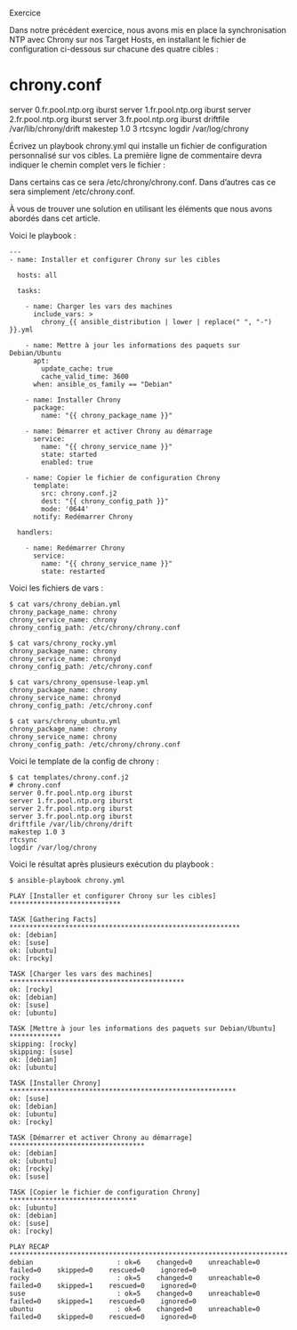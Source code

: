 Exercice

Dans notre précédent exercice, nous avons mis en place la synchronisation NTP avec Chrony sur nos Target Hosts, en installant le fichier de configuration ci-dessous sur chacune des quatre cibles :

# chrony.conf
server 0.fr.pool.ntp.org iburst
server 1.fr.pool.ntp.org iburst
server 2.fr.pool.ntp.org iburst
server 3.fr.pool.ntp.org iburst
driftfile /var/lib/chrony/drift
makestep 1.0 3
rtcsync
logdir /var/log/chrony

Écrivez un playbook chrony.yml qui installe un fichier de configuration personnalisé sur vos cibles. La première ligne de commentaire devra indiquer le chemin complet vers le fichier :

Dans certains cas ce sera /etc/chrony/chrony.conf.
Dans d’autres cas ce sera simplement /etc/chrony.conf.

À vous de trouver une solution en utilisant les éléments que nous avons abordés dans cet article.

Voici le playbook :
```
---
- name: Installer et configurer Chrony sur les cibles
  
  hosts: all

  tasks:

    - name: Charger les vars des machines
      include_vars: >
        chrony_{{ ansible_distribution | lower | replace(" ", "-") }}.yml

    - name: Mettre à jour les informations des paquets sur Debian/Ubuntu
      apt:
        update_cache: true
        cache_valid_time: 3600
      when: ansible_os_family == "Debian"

    - name: Installer Chrony
      package:
        name: "{{ chrony_package_name }}"

    - name: Démarrer et activer Chrony au démarrage
      service:
        name: "{{ chrony_service_name }}"
        state: started
        enabled: true

    - name: Copier le fichier de configuration Chrony
      template:
        src: chrony.conf.j2
        dest: "{{ chrony_config_path }}"
        mode: '0644'
      notify: Redémarrer Chrony

  handlers:

    - name: Redémarrer Chrony
      service:
        name: "{{ chrony_service_name }}"
        state: restarted
```

Voici les fichiers de vars :
```
$ cat vars/chrony_debian.yml 
chrony_package_name: chrony
chrony_service_name: chrony
chrony_config_path: /etc/chrony/chrony.conf
```
```
$ cat vars/chrony_rocky.yml 
chrony_package_name: chrony
chrony_service_name: chronyd
chrony_config_path: /etc/chrony.conf
```
```
$ cat vars/chrony_opensuse-leap.yml 
chrony_package_name: chrony
chrony_service_name: chronyd
chrony_config_path: /etc/chrony.conf
```
```
$ cat vars/chrony_ubuntu.yml 
chrony_package_name: chrony
chrony_service_name: chrony
chrony_config_path: /etc/chrony/chrony.conf
```

Voici le template de la config de chrony :
```
$ cat templates/chrony.conf.j2 
# chrony.conf
server 0.fr.pool.ntp.org iburst
server 1.fr.pool.ntp.org iburst
server 2.fr.pool.ntp.org iburst
server 3.fr.pool.ntp.org iburst
driftfile /var/lib/chrony/drift
makestep 1.0 3
rtcsync
logdir /var/log/chrony
```

Voici le résultat après plusieurs exécution du playbook :
```
$ ansible-playbook chrony.yml 

PLAY [Installer et configurer Chrony sur les cibles] ****************************

TASK [Gathering Facts] **********************************************************
ok: [debian]
ok: [suse]
ok: [ubuntu]
ok: [rocky]

TASK [Charger les vars des machines] ********************************************
ok: [rocky]
ok: [debian]
ok: [suse]
ok: [ubuntu]

TASK [Mettre à jour les informations des paquets sur Debian/Ubuntu] *************
skipping: [rocky]
skipping: [suse]
ok: [debian]
ok: [ubuntu]

TASK [Installer Chrony] *********************************************************
ok: [suse]
ok: [debian]
ok: [ubuntu]
ok: [rocky]

TASK [Démarrer et activer Chrony au démarrage] **********************************
ok: [debian]
ok: [ubuntu]
ok: [rocky]
ok: [suse]

TASK [Copier le fichier de configuration Chrony] ********************************
ok: [ubuntu]
ok: [debian]
ok: [suse]
ok: [rocky]

PLAY RECAP **********************************************************************
debian                     : ok=6    changed=0    unreachable=0    failed=0    skipped=0    rescued=0    ignored=0   
rocky                      : ok=5    changed=0    unreachable=0    failed=0    skipped=1    rescued=0    ignored=0   
suse                       : ok=5    changed=0    unreachable=0    failed=0    skipped=1    rescued=0    ignored=0   
ubuntu                     : ok=6    changed=0    unreachable=0    failed=0    skipped=0    rescued=0    ignored=0
```

